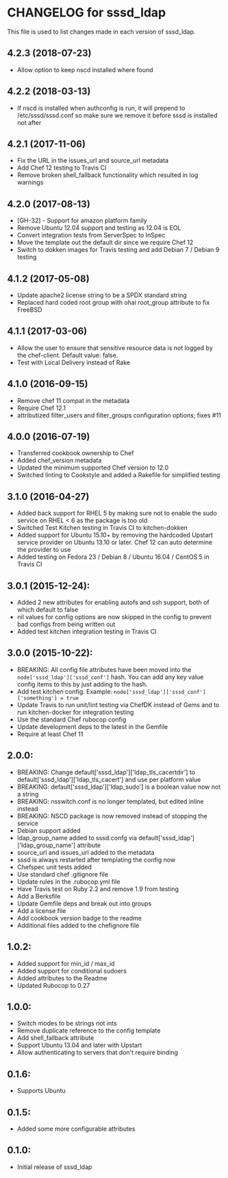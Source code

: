# CHANGELOG for sssd_ldap

This file is used to list changes made in each version of sssd_ldap.

## 4.2.3 (2018-07-23)

- Allow option to keep nscd installed where found

## 4.2.2 (2018-03-13)

- If nscd is installed when authconfig is run, it will prepend to /etc/sssd/sssd.conf so make sure we remove it before sssd is installed not after

## 4.2.1 (2017-11-06)

- Fix the URL in the issues_url and source_url metadata
- Add Chef 12 testing to Travis CI
- Remove broken shell_fallback functionality which resulted in log warnings

## 4.2.0 (2017-08-13)

- [GH-32] - Support for amazon platform family
- Remove Ubuntu 12.04 support and testing as 12.04 is EOL
- Convert integration tests from ServerSpec to InSpec
- Move the template out the default dir since we require Chef 12
- Switch to dokken images for Travis testing and add Debian 7 / Debian 9 testing

## 4.1.2 (2017-05-08)

- Update apache2 license string to be a SPDX standard string
- Replaced hard coded root group with ohai root_group attribute to fix FreeBSD

## 4.1.1 (2017-03-06)

- Allow the user to ensure that sensitive resource data is not logged by the chef-client. Default value: false.
- Test with Local Delivery instead of Rake

## 4.1.0 (2016-09-15)

- Remove chef 11 compat in the metadata
- Require Chef 12.1
- attributized filter_users and filter_groups configuration options; fixes #11

## 4.0.0 (2016-07-19)

- Transferred cookbook ownership to Chef
- Added chef_version metadata
- Updated the minimum supported Chef version to 12.0
- Switched linting to Cookstyle and added a Rakefile for simplified testing

## 3.1.0 (2016-04-27)

- Added back support for RHEL 5 by making sure not to enable the sudo service on RHEL < 6 as the package is too old
- Switched Test Kitchen testing in Travis CI to kitchen-dokken
- Added support for Ubuntu 15.10+ by removing the hardcoded Upstart service provider on Ubuntu 13.10 or later. Chef 12 can auto determine the provider to use
- Added testing on Fedora 23 / Debian 8 / Ubuntu 16.04 / CentOS 5 in Travis CI

## 3.0.1 (2015-12-24):

- Added 2 new attributes for enabling autofs and ssh support, both of which default to false
- nil values for config options are now skipped in the config to prevent bad configs from being written out
- Added test kitchen integration testing in Travis CI

## 3.0.0 (2015-10-22):

- BREAKING: All config file attributes have been moved into the `node['sssd_ldap']['sssd_conf']` hash. You can add any key value config items to this by just adding to the hash.
- Add test kitchen config. Example: `node['sssd_ldap']['sssd_conf']['something'] = true`
- Update Travis to run unit/lint testing via ChefDK instead of Gems and to run kitchen-docker for integration testing
- Use the standard Chef rubocop config
- Update development deps to the latest in the Gemfile
- Require at least Chef 11

## 2.0.0:

- BREAKING: Change default['sssd_ldap']['ldap_tls_cacertdir'] to default['sssd_ldap']['ldap_tls_cacert'] and use per platform value
- BREAKING: default['sssd_ldap']['ldap_sudo'] is a boolean value now not a string
- BREAKING: nsswitch.conf is no longer templated, but edited inline instead
- BREAKING: NSCD package is now removed instead of stopping the service
- Debian support added
- ldap_group_name added to sssd.confg via default['sssd_ldap']['ldap_group_name'] attribute
- source_url and issues_url added to the metadata
- sssd is always restarted after templating the config now
- Chefspec unit tests added
- Use standard chef .gitignore file
- Update rules in the .rubocop.yml file
- Have Travis test on Ruby 2.2 and remove 1.9 from testing
- Add a Berksfile
- Update Gemfile deps and break out into groups
- Add a license file
- Add cookbook version badge to the readme
- Additional files added to the chefignore file

## 1.0.2:

- Added support for min_id / max_id
- Added support for conditional sudoers
- Added attributes to the Readme
- Updated Rubocop to 0.27

## 1.0.0:

- Switch modes to be strings not ints
- Remove duplicate reference to the config template
- Add shell_fallback attribute
- Support Ubuntu 13.04 and later with Upstart
- Allow authenticating to servers that don't require binding

## 0.1.6:

- Supports Ubuntu

## 0.1.5:

- Added some more configurable attributes

## 0.1.0:

- Initial release of sssd_ldap
